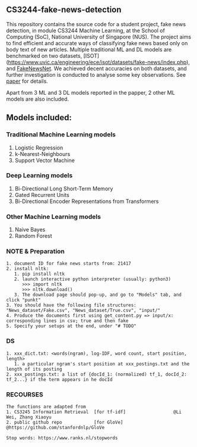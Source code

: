 ## CS3244-fake-news-detection

This repository contains the source code for a student project, fake news detection, in module CS3244 Machine Learning, at the School of Computing (SoC), National University of Singapore (NUS). The project aims to find efficient and accurate ways of classifying fake news based only on body text of new articles. Multiple traditional ML and DL models are benchmarked on two datasets, [ISOT] (https://www.uvic.ca/engineering/ece/isot/datasets/fake-news/index.php), and [FakeNewsNet](https://ieee-dataport.org/open-access/fnid-fake-news-inference-dataset#files). We achieved decent accuracies on both datasets, and further investigation is conducted to analyse some key observations. See [paper](https://drive.google.com/file/d/1KhcO22HTHitYyAhgO58Z-VYYUfzr-JLC/view?usp=sharing) for details. 

Apart from 3 ML and 3 DL models reported in the papper, 2 other ML models are also included. 

## Models included:
### Traditional Machine Learning models
1. Logistic Regression
2. k-Nearest-Neighbours
3. Support Vector Machine

### Deep Learning models
1. Bi-Directional Long Short-Term Memory
2. Gated Recurrent Units
3. Bi-Directional Encoder Representations from Transformers

### Other Machine Learning models
1. Naive Bayes
2. Random Forest

### NOTE & Preparation
    1. document ID for fake news starts from: 21417
    2. install nltk:
       1. pip install nltk
       2. launch interactive python interpreter (usually: python3)
          >>> import nltk
          >>> nltk.download()
       3. The download page should pop-up, and go to "Models" tab, and click "punkt"
    3. You should have the following file structures: "News_dataset/Fake.csv", "News_dataset/True.csv", "input/"
    4. Produce the documents first using get_content.py => input/x: corresponding lines in csv; true and then fake
    5. Specify your setups at the end, under "# TODO"


### DS
    1. xxx_dict.txt: <words(ngram), log-IDF, word count, start position, length>
       1. a particular ngram's start position at xxx_postings.txt and the length of its posting
    2. xxx_postings.txt: a list of {docId_1: (normalized) tf_1, docId_2: tf_2...} if the term appears in he docId


### RECOURSES
    The functions are adapted from
    1. CS3245 Information Retrieval  [for tf-idf]                  @Li Wei, Zhang Xiaoyu
    2. public github repo            [for GloVe]                   @https://github.com/stanfordnlp/GloVe

    Stop words: https://www.ranks.nl/stopwords
